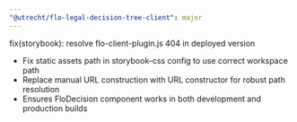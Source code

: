 ```yaml
---
"@utrecht/flo-legal-decision-tree-client": major
---
```


fix(storybook): resolve flo-client-plugin.js 404 in deployed version

- Fix static assets path in storybook-css config to use correct workspace path
- Replace manual URL construction with URL constructor for robust path resolution
- Ensures FloDecision component works in both development and production builds
